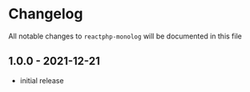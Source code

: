 # Changelog

All notable changes to `reactphp-monolog` will be documented in this file

## 1.0.0 - 2021-12-21

- initial release
